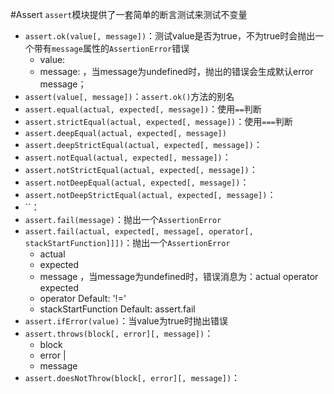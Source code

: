 #Assert
`assert`模块提供了一套简单的断言测试来测试不变量

+ `assert.ok(value[, message])`：测试value是否为true，不为true时会抛出一个带有`message`属性的`AssertionError`错误
    * value: <any>
    * message: <any>，当message为undefined时，抛出的错误会生成默认error message；
+ `assert(value[, message])`：`assert.ok()`方法的别名
+ `assert.equal(actual, expected[, message])`：使用`==`判断
+ `assert.strictEqual(actual, expected[, message])`：使用`===`判断
+ `assert.deepEqual(actual, expected[, message])`
+ `assert.deepStrictEqual(actual, expected[, message])`：
+ `assert.notEqual(actual, expected[, message])`：
+ `assert.notStrictEqual(actual, expected[, message])`：
+ `assert.notDeepEqual(actual, expected[, message])`：
+ `assert.notDeepStrictEqual(actual, expected[, message])`：
+ ``：
+ `assert.fail(message)`：抛出一个`AssertionError`
+ `assert.fail(actual, expected[, message[, operator[, stackStartFunction]]])`：抛出一个`AssertionError`
    * actual <any>
    * expected <any>
    * message <any>，当message为undefined时，错误消息为：actual operator expected
    * operator <string> Default: '!='
    * stackStartFunction <function> Default: assert.fail
+ `assert.ifError(value)`：当value为true时抛出错误
+ `assert.throws(block[, error][, message])`：
    * block <Function>
    * error <RegExp> | <Function>
    * message <any>
+ `assert.doesNotThrow(block[, error][, message])`：
